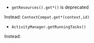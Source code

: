 - `getResources().get*()` is deprecated
	
Instead: 
	`ContextCompat.get*(context,id)` 

- `ActivityManager.getRunningTasks()`

Instead: 
	